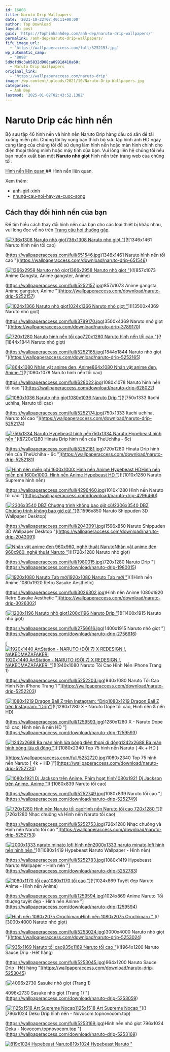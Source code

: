 ```yaml
---
id: 16808
title: Naruto Drip Wallpapers
date: '2021-10-22T07:40:11+00:00'
author: Top Download
layout: post
guid: 'https://Tophinhanhdep.com/anh-dep/naruto-drip-wallpapers/'
permalink: /anh-dep/naruto-drip-wallpapers/
fifu_image_url:
  - 'https://wallpaperaccess.com/full/5252153.jpg'
wp_automatic_camp:
  - '8098'
5d9dfd9c3ab5832d908ca0991d410a60:
  - Naruto Drip Wallpapers
original_link:
  - 'https://wallpaperaccess.com/naruto-drip'
image: /wp-content/uploads/2021/10/Naruto-Drip-Wallpapers.jpg
categories:
  - Ảnh Đẹp
lastmod: '2025-01-02T02:43:52.138Z'
---
```

# Naruto Drip các hình nền

Bộ sưu tập 46 hình nền và hình nền Naruto Drip hàng đầu có sẵn để tải xuống miễn phí. Chúng tôi hy vọng bạn thích bộ sưu tập hình ảnh HD ngày càng tăng của chúng tôi để sử dụng làm hình nền hoặc màn hình chính cho điện thoại thông minh hoặc máy tính của bạn. Vui lòng liên hệ chúng tôi nếu bạn muốn xuất bản một **Naruto nhỏ giọt** hình nền trên trang web của chúng tôi.

[Hình nền liên quan ](#related) ## Hình nền liên quan.

   
 Xem thêm:

   
- [anh-girl-xinh](https://tophinhanhdep.com/gai-xinh/anh-girl-xinh/)
- [nhung-cau-noi-hay-ve-cuoc-song](https://tophinhanhdep.com/nhung-cau-noi-hay/nhung-cau-noi-hay-ve-cuoc-song/)

 ## Cách thay đổi hình nền của bạn

Để tìm hiểu cách thay đổi hình nền của bạn cho các loại thiết bị khác nhau, vui lòng đọc về nó trên [Trang câu hỏi thường gặp](https://tophinhanhdep.com/faq/).

  
[[![736x1308 Naruto nhỏ giọt](https://wallpaperaccess.com/full/5252153.jpg)736x1308 Naruto nhỏ giọt "](https://wallpaperaccess.com/download/naruto-drip-5252153)](![1346x1461 Naruto hình nền tối cao)

(https://wallpaperaccess.com/full/651546.jpg)1346x1461 Naruto hình nền tối cao "](https://wallpaperaccess.com/download/naruto-drip-651546)

[[![1366x2958 Naruto nhỏ giọt](https://wallpaperaccess.com/full/5252156.jpg)1366x2958 Naruto nhỏ giọt "](https://wallpaperaccess.com/download/naruto-drip-5252156)](![857x1073 Anime Gangsta, Anime gangster, Anime)

(https://wallpaperaccess.com/full/5252157.jpg)857x1073 Anime gangsta, Anime gangster, Anime "](https://wallpaperaccess.com/download/naruto-drip-5252157)

[[![1024x1366 Naruto nhỏ giọt](https://wallpaperaccess.com/full/2134634.jpg)1024x1366 Naruto nhỏ giọt "](https://wallpaperaccess.com/download/naruto-drip-2134634)](![3500x4369 Naruto nhỏ giọt)

(https://wallpaperaccess.com/full/3789170.jpg)3500x4369 Naruto nhỏ giọt "](https://wallpaperaccess.com/download/naruto-drip-3789170)

[[![720x1280 Naruto hình nền tối cao](https://wallpaperaccess.com/full/1880498.jpg)720x1280 Naruto hình nền tối cao "](https://wallpaperaccess.com/download/naruto-drip-1880498)](![1844x1844 Naruto nhỏ giọt)

(https://wallpaperaccess.com/full/5252165.jpg)1844x1844 Naruto nhỏ giọt "](https://wallpaperaccess.com/download/naruto-drip-5252165)

[[![864x1080 Nhân vật anime đen, Anime](https://wallpaperaccess.com/full/5252169.jpg)864x1080 Nhân vật anime đen, Anime "](https://wallpaperaccess.com/download/naruto-drip-5252169)](![1080x1078 Naruto hình nền tối cao)

(https://wallpaperaccess.com/full/628022.jpg)1080x1078 Naruto hình nền tối cao "](https://wallpaperaccess.com/download/naruto-drip-628022)

[[![1080x1036 Naruto nhỏ giọt](https://wallpaperaccess.com/full/5252172.jpg)1080x1036 Naruto Drip "](https://wallpaperaccess.com/download/naruto-drip-5252172)](![750x1333 Itachi uchiha, Naruto tối cao)

(https://wallpaperaccess.com/full/5252174.jpg)750x1333 Itachi uchiha, Naruto tối cao "](https://wallpaperaccess.com/download/naruto-drip-5252174)

[[![750x1334 Naruto Hypebeast hình nền](https://wallpaperaccess.com/full/5252175.jpg)750x1334 Naruto Hypebeast hình nền "](https://wallpaperaccess.com/download/naruto-drip-5252175)](![720x1280 Hinata Drip hình nền của TheUchiha - 6c)

(https://wallpaperaccess.com/full/5252181.jpg)720x1280 Hinata Drip hình nền của TheUchiha - 6c "](https://wallpaperaccess.com/download/naruto-drip-5252181)

[[![Hình nền miễn phí 1600x1000: Hình nền Anime Hypebeast HD](https://wallpaperaccess.com/full/2225561.jpg)Hình nền miễn phí 1600x1000: Hình nền Anime Hypebeast HD "](https://wallpaperaccess.com/download/naruto-drip-2225561)](![1010x1280 Naruto Supreme hình nền)

(https://wallpaperaccess.com/full/4296460.jpg)1010x1280 Hình nền Naruto tối cao "](https://wallpaperaccess.com/download/naruto-drip-4296460)

[[![2306x3540 DBZ Chương trình không bao giờ cũ!](https://wallpaperaccess.com/full/5252189.jpg)2306x3540 DBZ Chương trình không bao giờ cũ! "](https://wallpaperaccess.com/download/naruto-drip-5252189)](![1596x850 Naruto Shippuden 3D Wallpaper Desktop)

(https://wallpaperaccess.com/full/2043091.jpg)1596x850 Naruto Shippuden 3D Wallpaper Desktop "](https://wallpaperaccess.com/download/naruto-drip-2043091)

[[![Nhân vật anime đen 960x960, nghệ thuật Naruto](https://wallpaperaccess.com/full/469463.jpg)Nhân vật anime đen 960x960, nghệ thuật Naruto "](https://wallpaperaccess.com/download/naruto-drip-469463)](![720x1280 Naruto nhỏ giọt)

(https://wallpaperaccess.com/full/1980015.jpg)720x1280 Naruto Drip "](https://wallpaperaccess.com/download/naruto-drip-1980015)

[[![1920x1080 Naruto Tab mới](https://wallpaperaccess.com/full/4951620.jpg)1920x1080 Naruto Tab mới "](https://wallpaperaccess.com/download/naruto-drip-4951620)](![Hình nền Anime 1080x1920 Retro Sasuke Aesthetic)

(https://wallpaperaccess.com/full/3026302.jpg)Hình nền Anime 1080x1920 Retro Sasuke Aesthetic "](https://wallpaperaccess.com/download/naruto-drip-3026302)

[[![1200x1196 Naruto nhỏ giọt](https://wallpaperaccess.com/full/5252197.jpg)1200x1196 Naruto Drip "](https://wallpaperaccess.com/download/naruto-drip-5252197)](![1400x1915 Naruto nhỏ giọt)

(https://wallpaperaccess.com/full/2756616.jpg)1400x1915 Naruto nhỏ giọt "](https://wallpaperaccess.com/download/naruto-drip-2756616)

[[![1920x1440 ArtStation - NARUTO (ĐỘI 7) X REDESIGN !, NAKEDMAZAFAKER!](https://wallpaperaccess.com/full/651583.jpg)1920x1440 ArtStation - NARUTO (ĐỘI 7) X REDESIGN !, NAKEDMAZAFAKER! "](https://wallpaperaccess.com/download/naruto-drip-651583)](![940x1080 Naruto Tối Cao Hình Nền iPhone Trang 1)

(https://wallpaperaccess.com/full/5252203.jpg)940x1080 Naruto Tối Cao Hình Nền iPhone Trang 1 "](https://wallpaperaccess.com/download/naruto-drip-5252203)

[[![1080x1219 Dragon Ball Z trên Instagram: “Drip](https://wallpaperaccess.com/full/5252284.jpg)1080x1219 Dragon Ball Z trên Instagram: “Drip"](https://wallpaperaccess.com/download/naruto-drip-5252284)](![1280x1280 X - Naruto Dope tối cao, Hình nền & nền HD)

(https://wallpaperaccess.com/full/1259593.jpg)1280x1280 X - Naruto Dope tối cao, Hình nền &amp; nền HD "](https://wallpaperaccess.com/download/naruto-drip-1259593)

[[![1242x2688 Ba màn hình lửa bóng điện thoại di động](https://wallpaperaccess.com/full/5252316.jpg)1242x2688 Ba màn hình bóng lửa di động "](https://wallpaperaccess.com/download/naruto-drip-5252316)](![1080x2340 Top 75 hình nền Naruto [ 4k + HD )

](https://wallpaperaccess.com/full/5252720.jpg)1080x2340 Top 75 hình nền Naruto \[ 4k + HD \]"](https://wallpaperaccess.com/download/naruto-drip-5252720)

[[![1080x1921 Dj Jackson trên Anime.  Phim hoạt hình](https://wallpaperaccess.com/full/5252740.jpg)1080x1921 Dj Jackson trên Anime. Anime "](https://wallpaperaccess.com/download/naruto-drip-5252740)](![1080x839 Naruto tối cao)

(https://wallpaperaccess.com/full/5252749.jpg)1080x839 Naruto tối cao "](https://wallpaperaccess.com/download/naruto-drip-5252749)

[[![720x1280 Hình nền Naruto tối cao](https://wallpaperaccess.com/full/2225558.jpg)Hình nền Naruto tối cao 720x1280 "](https://wallpaperaccess.com/download/naruto-drip-2225558)](![726x1280 Nhạc chuông và Hình nền Naruto tối cao)

(https://wallpaperaccess.com/full/5252753.jpg)726x1280 Nhạc chuông và Hình nền Naruto tối cao "](https://wallpaperaccess.com/download/naruto-drip-5252753)

[[![2000x1333 naruto minato lofi hình nền](https://wallpaperaccess.com/full/4468213.png)2000x1333 naruto minato lofi hình nền hình nền "](https://wallpaperaccess.com/download/naruto-drip-4468213)](![1080x1419 Hypebeast Naruto Wallpaper - Hình nền)

(https://wallpaperaccess.com/full/5252783.jpg)1080x1419 Hypebeast Naruto Wallpaper - Hình nền "](https://wallpaperaccess.com/download/naruto-drip-5252783)

[[![1080x1170 tối cao](https://wallpaperaccess.com/full/2225553.jpg)1080x1170 tối cao "](https://wallpaperaccess.com/download/naruto-drip-2225553)](![1024x869 Tuyệt đẹp Naruto Anime - Hình nền Anime)

(https://wallpaperaccess.com/full/1259594.jpg)1024x869 Anime Naruto Tối thượng tuyệt đẹp - Hình nền Anime "](https://wallpaperaccess.com/download/naruto-drip-1259594)

[[![Hình nền 1080x2075 Orochimaru](https://wallpaperaccess.com/full/5253019.jpg)Hình nền 1080x2075 Orochimaru " ](https://wallpaperaccess.com/download/naruto-drip-5253019)](![3000x4000 Naruto nhỏ giọt)

(https://wallpaperaccess.com/full/5253024.jpg)3000x4000 Naruto nhỏ giọt "](https://wallpaperaccess.com/download/naruto-drip-5253024)

[[![935x1169 Naruto tối cao](https://wallpaperaccess.com/full/3654821.jpg)935x1169 Naruto tối cao "](https://wallpaperaccess.com/download/naruto-drip-3654821)](![964x1200 Naruto Sauce Drip · Hết hàng)

(https://wallpaperaccess.com/full/5253045.jpg)964x1200 Naruto Sauce Drip · Hết hàng "](https://wallpaperaccess.com/download/naruto-drip-5253045)

[![4096x2730 Sasuke nhỏ giọt (Trang 1)](https://wallpaperaccess.com/full/5253059.jpg)

4096x2730 Sasuke nhỏ giọt (Trang 1) "](https://wallpaperaccess.com/download/naruto-drip-5253059)

[[![1125x1518 Art Supreme Nocap](https://wallpaperaccess.com/full/5253165.jpg)1125x1518 Art Supreme Nocap "](https://wallpaperaccess.com/download/naruto-drip-5253165)](![796x1024 Deku Drip hình nền - Novocom.topnovocom.top)

(https://wallpaperaccess.com/full/5253169.jpg)Hình nền nhỏ giọt 796x1024 Deku - Novocom.topnovocom.top "](https://wallpaperaccess.com/download/naruto-drip-5253169)

[![819x1024 Hypebeast Naruto](https://wallpaperaccess.com/full/4296423.jpg)819x1024 Hypebeast Naruto "](https://wallpaperaccess.com/download/naruto-drip-4296423)
